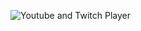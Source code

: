 ![Youtube and Twitch Player](https://raw.githubusercontent.com/Saghen/UWP-Youtube-Twitch-Viewer/master/Logo.png)
